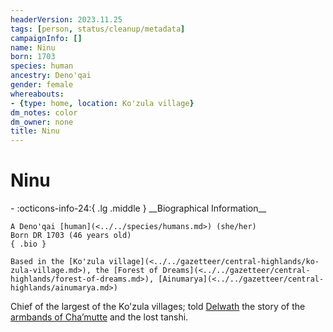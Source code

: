 ```yaml
---
headerVersion: 2023.11.25
tags: [person, status/cleanup/metadata]
campaignInfo: []
name: Ninu
born: 1703
species: human
ancestry: Deno'qai
gender: female
whereabouts:
- {type: home, location: Ko'zula village}
dm_notes: color
dm_owner: none
title: Ninu
---
```

# Ninu
<div class="grid cards ext-narrow-margin ext-one-column" markdown>
- :octicons-info-24:{ .lg .middle } __Biographical Information__

    A Deno'qai [human](<../../species/humans.md>) (she/her)  
    Born DR 1703 (46 years old)  
    { .bio }

    Based in the [Ko'zula village](<../../gazetteer/central-highlands/ko-zula-village.md>), the [Forest of Dreams](<../../gazetteer/central-highlands/forest-of-dreams.md>), [Ainumarya](<../../gazetteer/central-highlands/ainumarya.md>)
</div>


Chief of the largest of the Ko'zula villages; told [Delwath](<../pcs/dunmar-fellowship/delwath.md>) the story of the [armbands of Cha’mutte](<../../campaigns/dunmari-frontier-campaign/treasure/cha-muttes-shadow-armband.md>) and the lost tanshi.
